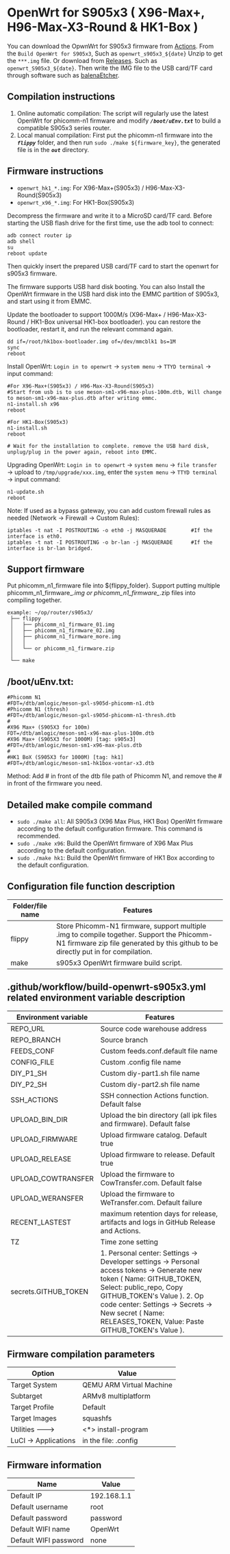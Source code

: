 # OpenWrt for S905x3 ( X96-Max+, H96-Max-X3-Round & HK1-Box )

You can download the OpwnWrt for S905x3 firmware from [Actions](https://github.com/ophub/op/actions). From the ` Build OpenWrt for S905x3 `, Such as `openwrt_s905x3_${date}` Unzip to get the `***.img` file. Or download from [Releases](https://github.com/ophub/op/releases). Such as `openwrt_S905x3_${date}`. Then write the IMG file to the USB card/TF card  through software such as [balenaEtcher](https://www.balena.io/etcher/).

## Compilation instructions
1. Online automatic compilation: The script will regularly use the latest OpenWrt for phicomm-n1 firmware and modify ***` /boot/uEnv.txt `*** to build a compatible S905x3 series router.
2. Local manual compilation: First put the phicomm-n1 firmware into the ***` flippy `*** folder, and then run `sudo ./make ${firmware_key}`, the generated file is in the ***` out `*** directory.


## Firmware instructions

- `openwrt_hk1_*.img`: For X96-Max+(S905x3) / H96-Max-X3-Round(S905x3)
- `openwrt_x96_*.img`: For HK1-Box(S905x3)

Decompress the firmware and write it to a MicroSD card/TF card. Before starting the USB flash drive for the first time, use the adb tool to connect:
```shell script
adb connect router ip
adb shell
su
reboot update
````
Then quickly insert the prepared USB card/TF card to start the openwrt for s905x3 firmware.


The firmware supports USB hard disk booting. You can also Install the OpenWrt firmware in the USB hard disk into the EMMC partition of S905x3, and start using it from EMMC.

Update the bootloader to support 1000M/s (X96-Max+ / H96-Max-X3-Round / HK1-Box universal HK1-box bootloader). you can restore the bootloader, restart it, and run the relevant command again.
```shell script
dd if=/root/hk1box-bootloader.img of=/dev/mmcblk1 bs=1M
sync
reboot
```

Install OpenWrt: `Login in to openwrt` → `system menu` → `TTYD terminal` → input command: 
```shell script
#For X96-Max+(S905x3) / H96-Max-X3-Round(S905x3)
#Start from usb is to use meson-sm1-x96-max-plus-100m.dtb, Will change to meson-sm1-x96-max-plus.dtb after writing emmc.
n1-install.sh x96
reboot

#For HK1-Box(S905x3)
n1-install.sh
reboot

# Wait for the installation to complete. remove the USB hard disk, unplug/plug in the power again, reboot into EMMC.
```

Upgrading OpenWrt: `Login in to openwrt` → `system menu` → `file transfer` → upload to `/tmp/upgrade/xxx.img`, enter the `system menu` → `TTYD terminal` → input command: 
```shell script
n1-update.sh
reboot
```

Note: If used as a bypass gateway, you can add custom firewall rules as needed (Network → Firewall → Custom Rules):
```shell script
iptables -t nat -I POSTROUTING -o eth0 -j MASQUERADE        #If the interface is eth0.
iptables -t nat -I POSTROUTING -o br-lan -j MASQUERADE      #If the interface is br-lan bridged.
```

## Support firmware

Put phicomm_n1_firmware file into ${flippy_folder}. Support putting multiple phicomm_n1_firmware_*.img or phicomm_n1_firmware_*.zip files into compiling together.

```shell script
example: ~/op/router/s905x3/
 ├── flippy
 │   ├── phicomm_n1_firmware_01.img
 │   ├── phicomm_n1_firmware_02.img
 │   ├── phicomm_n1_firmware_more.img
 │   │
 │   └── or phicomm_n1_firmware.zip
 │
 └── make
 ```

## /boot/uEnv.txt:

```shell script
#Phicomm N1
#FDT=/dtb/amlogic/meson-gxl-s905d-phicomm-n1.dtb
#Phicomm N1 (thresh)
#FDT=/dtb/amlogic/meson-gxl-s905d-phicomm-n1-thresh.dtb
#
#X96 Max+ (S905X3 for 100m)
FDT=/dtb/amlogic/meson-sm1-x96-max-plus-100m.dtb
#X96 Max+ (S905X3 for 1000M) [tag: s905x3]
#FDT=/dtb/amlogic/meson-sm1-x96-max-plus.dtb
#
#HK1 BoX (S905X3 for 1000M) [tag: hk1]
#FDT=/dtb/amlogic/meson-sm1-hk1box-vontar-x3.dtb
````

Method: Add # in front of the dtb file path of Phicomm N1, and remove the # in front of the firmware you need. 

## Detailed make compile command
- `sudo ./make all`: All S905x3 (X96 Max Plus, HK1 Box) OpenWrt firmware according to the default configuration firmware. This command is recommended.
- `sudo ./make x96`: Build the OpenWrt firmware of X96 Max Plus according to the default configuration.
- `sudo ./make hk1`: Build the OpenWrt firmware of HK1 Box according to the default configuration.

## Configuration file function description

| Folder/file name | Features |
| ---- | ---- |
| flippy | Store Phicomm-N1 firmware, support multiple .img to compile together. Support the Phicomm-N1 firmware zip file generated by this github to be directly put in for compilation. |
| make | s905x3 OpenWrt firmware build script. |


## .github/workflow/build-openwrt-s905x3.yml related environment variable description

| Environment variable | Features |
| ---- | ---- |
| REPO_URL | Source code warehouse address |
| REPO_BRANCH | Source branch |
| FEEDS_CONF | Custom feeds.conf.default file name |
| CONFIG_FILE | Custom .config file name |
| DIY_P1_SH | Custom diy-part1.sh file name |
| DIY_P2_SH | Custom diy-part2.sh file name |
| SSH_ACTIONS | SSH connection Actions function. Default false |
| UPLOAD_BIN_DIR | Upload the bin directory (all ipk files and firmware). Default false |
| UPLOAD_FIRMWARE | Upload firmware catalog. Default true |
| UPLOAD_RELEASE | Upload firmware to release. Default true |
| UPLOAD_COWTRANSFER | Upload the firmware to CowTransfer.com. Default false |
| UPLOAD_WERANSFER | Upload the firmware to WeTransfer.com. Default failure |
| RECENT_LASTEST | maximum retention days for release, artifacts and logs in GitHub Release and Actions. |
| TZ | Time zone setting |
| secrets.GITHUB_TOKEN | 1. Personal center: Settings → Developer settings → Personal access tokens → Generate new token ( Name: GITHUB_TOKEN, Select: public_repo, Copy GITHUB_TOKEN's Value ). 2. Op code center: Settings → Secrets → New secret ( Name: RELEASES_TOKEN, Value: Paste GITHUB_TOKEN's Value ). |

## Firmware compilation parameters

| Option | Value |
| ---- | ---- |
| Target System | QEMU ARM Virtual Machine |
| Subtarget | ARMv8 multiplatform |
| Target Profile | Default |
| Target Images | squashfs |
| Utilities  ---> |  <*> install-program |
| LuCI -> Applications | in the file: .config |

## Firmware information

| Name | Value |
| ---- | ---- |
| Default IP | 192.168.1.1 |
| Default username | root |
| Default password | password |
| Default WIFI name | OpenWrt |
| Default WIFI password | none |

